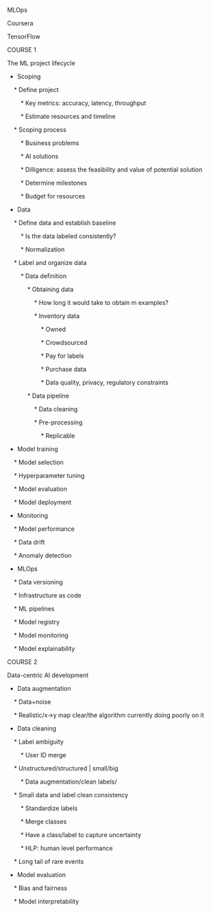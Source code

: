   

MLOps

Coursera

TensorFlow

  

COURSE 1

  

The ML project lifecycle

  

* Scoping

    * Define project

        * Key metrics: accuracy, latency, throughput

        * Estimate resources and timeline

    * Scoping process

        * Business problems

        * AI solutions

        * Dilligence: assess the feasibility and value of potential solution

        * Determine milestones

        * Budget for resources

* Data

    * Define data and establish baseline

        * Is the data labeled consistently?

        * Normalization

    * Label and organize data

        * Data definition

            * Obtaining data

                * How long it would take to obtain m examples?

                * Inventory data

                    * Owned

                    * Crowdsourced

                    * Pay for labels

                    * Purchase data

                    * Data quality, privacy, regulatory constraints

            * Data pipeline

                * Data cleaning

                * Pre-processing

                    * Replicable

* Model training

    * Model selection

    * Hyperparameter tuning

    * Model evaluation

    * Model deployment

* Monitoring

    * Model performance

    * Data drift

    * Anomaly detection

* MLOps

    * Data versioning

    * Infrastructure as code

    * ML pipelines

    * Model registry

    * Model monitoring

    * Model explainability

  

COURSE 2

  

Data-centric AI development

  

* Data augmentation

    * Data+noise

    * Realistic/x→y map clear/the algorithm currently doing poorly on it

* Data cleaning

    * Label ambiguity

        * User ID merge

    * Unstructured/structured | small/big

        * Data augmentation/clean labels/

    * Small data and label clean consistency

        * Standardize labels

        * Merge classes

        * Have a class/label to capture uncertainty

        * HLP: human level performance

    * Long tail of rare events

* Model evaluation

    * Bias and fairness

    * Model interpretability